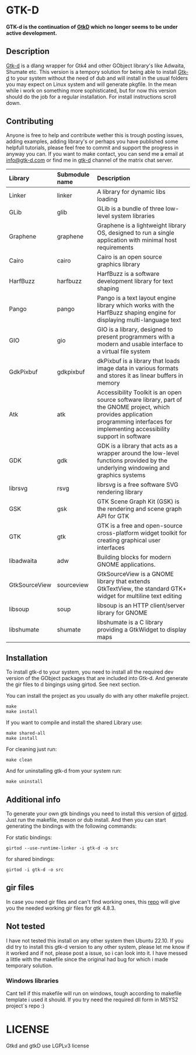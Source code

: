 # GTK-D

#### GTK-d is the continuation of [GtkD](https://gtkd.org/) which no longer seems to be under active development. ####

## Description

[Gtk-d](http://www.github.com/gtk-d/gtk-dhttp://www.github.com/gtk-d/gtk-d) is a dlang wrapper for Gtk4 and other GObject library's like Adwaita, Shumate etc. This version is a tempory solution for being able to install [Gtk-d](http://www.github.com/gtk-d/gtk-d) to your system without the need of dub and will install in the usual folders you may expect on Linux system and will generate pkgfile. In the mean while i work on something more sophisticated, but for now this version should do the job for a regular installation. For install instructions scroll down.

## Contributing
Anyone is free to help and contribute wether this is trough posting issues, adding examples, adding library's or perhaps you have published some helpfull tutorials, please feel free to commit and support the progress in anyway you can. If you want to make contact, you can send me a email at info@gtk-d.com or find me in [gtk-d](https://matrix.to/#/#gtkd:matrix.org) channel of the matrix chat server.


| Library  | Submodule name | Description |
| :------- | :------------- | :---------- |
| Linker   | linker         | A library for dynamic libs loading |
| GLib     | glib           | GLib is a bundle of three low-level system libraries |
| Graphene | graphene       | Graphene is a lightweight library OS, designed to run a single application with minimal host requirements |
| Cairo   | cairo           | Cairo is an open source graphics library |
| HarfBuzz | harfbuzz | HarfBuzz is a software development library for text shaping |
| Pango | pango | Pango is a text layout engine library which works with the HarfBuzz shaping engine for displaying multi-language text |
| GIO | gio | GIO is a library, designed to present programmers with a modern and usable interface to a virtual file system |
| GdkPixbuf | gdkpixbuf | dkPixbuf is a library that loads image data in various formats and stores it as linear buffers in memory |
| Atk | atk | Accessibility Toolkit is an open source software library, part of the GNOME project, which provides application programming interfaces for implementing accessibility support in software |
| GDK | gdk | GDK is a library that acts as a wrapper around the low-level functions provided by the underlying windowing and graphics systems |
| librsvg | rsvg | librsvg is a free software SVG rendering library |
| GSK | gsk | GTK Scene Graph Kit (GSK) is the rendering and scene graph API for GTK |
| GTK | gtk | GTK is a free and open-source cross-platform widget toolkit for creating graphical user interfaces |
| libadwaita | adw |  Building blocks for modern GNOME applications. |
| GtkSourceView | sourceview | GtkSourceView is a GNOME library that extends GtkTextView, the standard GTK+ widget for multiline text editing |
| libsoup | soup | libsoup is an HTTP client/server library for GNOME |
| libshumate | shumate | libshumate is a C library providing a GtkWidget to display maps |

## Installation 
To install gtk-d to your system, you need to install all the required dev version of the GObject packages that are included into Gtk-d. And generate the gir files to d bingings using girtod. See next section.

You can install the project as you usually do with any other makefile project. 
````
make
make install
````

If you want to compile and install the shared Library use:
````
make shared-all
make install
````

For cleaning just run:
````
make clean
````

And for uninstalling gtk-d from your system run:
````
make uninstall
````

## Additional info

To generate your own gtk bindings you need to install this version of [girtod](https://github.com/gtk-d/gir-to-d). Just run the makefile, meson or dub install. And then you can start generating the bindings with the following commands:

For static bindings:
````
girtod --use-runtime-linker -i gtk-d -o src
````
for shared bindings:
````
girtod -i gtk-d -o src
````

## gir files

In case you need gir files and can't find working ones, this [repo](https://github.com/gtk-d/gir-files) will give you the needed working gir files for gtk 4.8.3.

## Not tested
I have not tested this install on any other system then Ubuntu 22.10. If you did try to install this gtk-d version to any other system, please let me know if it worked and if not, please post a issue, so i can look into it. I have messed a little with the makefile since the original had bug for which i made temporary solution.

### Windows libraries
Cant tell if this makefile will run on windows, tough according to makefile template i used it should. If you try need the required dll form in MSYS2 project`s repo :)

# LICENSE
Gtkd and gtkD use LGPLv3 license